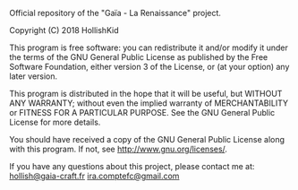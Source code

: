 Official repository of the "Gaïa - La Renaissance" project.

Copyright (C) 2018 HollishKid

This program is free software: you can redistribute it and/or modify
it under the terms of the GNU General Public License as published by
the Free Software Foundation, either version 3 of the License, or
(at your option) any later version.

This program is distributed in the hope that it will be useful,
but WITHOUT ANY WARRANTY; without even the implied warranty of
MERCHANTABILITY or FITNESS FOR A PARTICULAR PURPOSE.  See the
GNU General Public License for more details.

You should have received a copy of the GNU General Public License
along with this program.  If not, see <http://www.gnu.org/licenses/>.

If you have any questions about this project, please contact me at:
hollish@gaia-craft.fr
ira.comptefc@gmail.com

